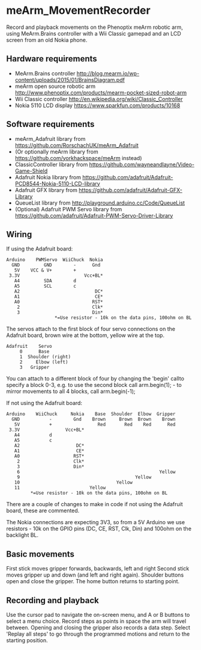 meArm_MovementRecorder
======================

Record and playback movements on the Phenoptix meArm robotic arm, using MeArm.Brains controller with a Wii Classic gamepad and an LCD screen from an old Nokia phone.

Hardware requirements
---------------------

* MeArm.Brains controller http://blog.mearm.io/wp-content/uploads/2015/01/BrainsDiagram.pdf
* meArm open source robotic arm http://www.phenoptix.com/products/mearm-pocket-sized-robot-arm
* Wii Classic controller http://en.wikipedia.org/wiki/Classic_Controller
* Nokia 5110 LCD display https://www.sparkfun.com/products/10168

 
Software requirements
---------------------

* meArm_Adafruit library from https://github.com/RorschachUK/meArm_Adafruit
* (Or optionally meArm library from https://github.com/yorkhackspace/meArm instead)
* ClassicController library from https://github.com/wayneandlayne/Video-Game-Shield
* Adafruit Nokia library from https://github.com/adafruit/Adafruit-PCD8544-Nokia-5110-LCD-library
* Adafruit GFX library from https://github.com/adafruit/Adafruit-GFX-Library
* QueueList library from http://playground.arduino.cc/Code/QueueList
* (Optional) Adafruit PWM Servo library from https://github.com/adafruit/Adafruit-PWM-Servo-Driver-Library

Wiring
------

If using the Adafruit board:
```
Arduino    PWMServo  WiiChuck  Nokia
  GND         GND        -      Gnd
   5V    VCC & V+        +
 3.3V                        Vcc+BL*
   A4         SDA        d
   A5         SCL        c
   A2                            DC*
   A1                            CE*
   A0                           RST*
    2                           Clk*
    3                           Din*
                  *=Use resistor - 10k on the data pins, 100ohm on BL
```

The servos attach to the first block of four servo connections on the Adafruit board, brown wire at the bottom, yellow wire at the top.

```
Adafruit    Servo
     0      Base
     1  Shoulder (right)
     2     Elbow (left)
     3   Gripper
```
You can attach to a different block of four by changing the 'begin' callto specify a block 0-3, e.g. to use the second block call arm.begin(1); - to mirror movements to all 4 blocks, call arm.begin(-1);

If not using the Adafruit board:
```
Arduino    WiiChuck     Nokia    Base  Shoulder  Elbow  Gripper
  GND           -        Gnd    Brown     Brown  Brown    Brown
   5V           +                 Red       Red    Red      Red
 3.3V                 Vcc+BL*
   A4           d
   A5           c
   A2                     DC*
   A1                     CE*
   A0                    RST*
    2                    Clk*
    3                    Din*
    6                                                    Yellow
    9                                           Yellow
   10                                    Yellow
   11                          Yellow
         *=Use resistor - 10k on the data pins, 100ohm on BL
```
There are a couple of changes to make in code if not using the Adafruit board, these are commented.

The Nokia connections are expecting 3V3, so from a 5V Arduino we use resistors - 10k on the GPIO pins (DC, CE, RST, Clk, Din) and 100ohm on the backlight BL.

Basic movements
---------------

First stick moves gripper forwards, backwards, left and right  Second stick moves gripper up and down (and left and right again).  Shoulder buttons open and close the gripper.  The home button returns to starting point.

Recording and playback
----------------------

Use the cursor pad to navigate the on-screen menu, and A or B buttons to select a menu choice.  Record steps as points in space the arm will travel between.  Opening and closing the gripper also records a data step.  Select 'Replay all steps' to go through the programmed motions and return to the starting position.
